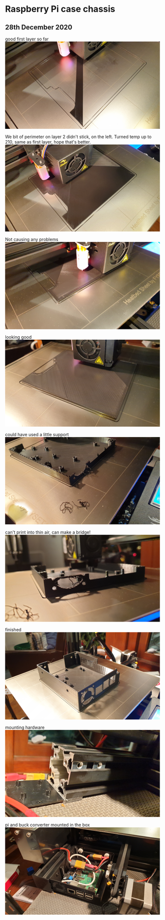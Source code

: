 # Raspberry Pi case chassis
## 28th December 2020
good first layer so far
![good first layer](/images/2020/December/28/good-first-layer.jpg)

We bit of perimeter on layer 2 didn't stick, on the left. Turned temp up to 210, same as first layer, hope that's better.
![turn temps up](/images/2020/December/28/turn-temps-up.jpg)

Not causing any problems
![not causing problems](/images/2020/December/28/not-causing-problems.jpg)

looking good
![looking good](/images/2020/December/28/looking-good.jpg)

could have used a little support
![support](/images/2020/December/28/support.jpg)

can't print into thin air, can make a bridge!
![thin air](/images/2020/December/28/thin-air.jpg)

finished
![fini](/images/2020/December/28/fini.jpg)

mounting hardware
![hardware](/images/2020/December/28/hardware.jpg)

pi and buck converter mounted in the box
![mounted](/images/2020/December/28/mounted.jpg)

